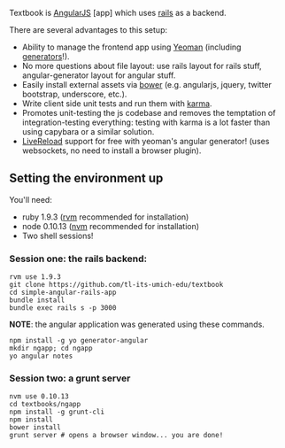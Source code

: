 

Textbook is [AngularJS](http://angularjs.org) [app] which uses [rails](http://rubyonrails.org/) as a backend.

There are several advantages to this setup:

* Ability to manage the frontend app using [Yeoman](http://yeoman.io/) (including [generators](https://github.com/yeoman/generator-angular#readme)!).
* No more questions about file layout: use rails layout for rails stuff, angular-generator layout for angular stuff.
* Easily install external assets via [bower](http://bower.io/) (e.g. angularjs, jquery, twitter bootstrap, underscore, etc.).
* Write client side unit tests and run them with [karma](http://karma-runner.github.com).
* Promotes unit-testing the js codebase and removes the temptation of integration-testing everything: testing with karma is a lot faster than using capybara or a similar solution.
* [LiveReload](http://livereload.com/) support for free with yeoman's angular generator! (uses websockets, no need to install a browser plugin).

## Setting the environment up

You'll need:

* ruby 1.9.3 ([rvm](https://rvm.io/) recommended for installation)
* node 0.10.13 ([nvm](https://github.com/creationix/nvm) recommended for installation)
* Two shell sessions!

### Session one: the rails backend:

```
rvm use 1.9.3
git clone https://github.com/tl-its-umich-edu/textbook
cd simple-angular-rails-app
bundle install
bundle exec rails s -p 3000
```

**NOTE**:  the angular application was generated using these commands.

```
npm install -g yo generator-angular
mkdir ngapp; cd ngapp
yo angular notes
```

### Session two: a grunt server

```
nvm use 0.10.13
cd textbooks/ngapp
npm install -g grunt-cli
npm install
bower install
grunt server # opens a browser window... you are done!
```

